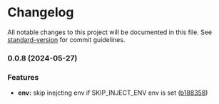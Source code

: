 # Changelog

All notable changes to this project will be documented in this file. See [standard-version](https://github.com/conventional-changelog/standard-version) for commit guidelines.

### 0.0.8 (2024-05-27)


### Features

* **env:** skip inejcting env if SKIP_INJECT_ENV env is set ([b188358](https://github.com/vcwen/luren-config/commit/b188358bd8d96e71198688a25b1f9554dca68535))
